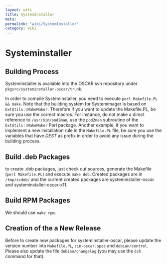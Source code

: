```yaml
---
layout: wiki
title: SystemInstaller
meta: 
permalink: "wiki/SystemInstaller"
category: wiki
---
```

<!-- Name: SystemInstaller -->
<!-- Version: 3 -->
<!-- Author: valleegr -->

# Systeminstaller

## Building Process

Systeminstaller is available into the OSCAR svn repository under `pkgsrc/systeminstaller-oscar/trunk`.

In order to compile Systeminstaller, you need to execute `perl Makefile.PL && make`. Note that the building system for Systemimager is based on `ExtUtils::MakeMaker`. Therefore if you want to update the Makefile.PL, be sure you use the correct macros. For instance, do not make a direct reference to `/usr/bin/pod2man`, use the `pod2man` subroutine of the `ExtUtils::MakeMaker` Perl package. Another example, if you want to implement a new installation rule in the `Makefile.PL` file, be sure you use the variables that have *DEST* as prefix in order to avoid any issue during the building process.

## Build .deb Packages

to create .deb packages, just check out sources, generate the Makefile (`perl Makefile.PL`) and execute `make deb`. Created packages are in `/tmp/scdeb/` and the current created packages are systeminstaller-oscar and systeminstaller-oscar-x11.

## Build RPM Packages

We should use `make rpm`.

## Creation of the a New Release

Before to create new packages for systeminstaller-oscar, please update the version number into `Makefile.PL`, `sin-oscar.spec` and `debian/control`. Please also update the file `debian/changelog` (you may use the `dch` command for that).
